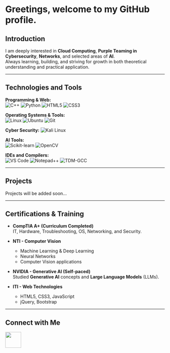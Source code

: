 # Greetings, welcome to my GitHub profile.

## Introduction
I am deeply interested in **Cloud Computing**, **Purple Teaming in Cybersecurity**, **Networks**, and selected areas of **AI**.  
Always learning, building, and striving for growth in both theoretical understanding and practical application.

---

## Technologies and Tools  

**Programming & Web:**  
<img alt="C++" src="https://img.shields.io/badge/C++-00599C?style=for-the-badge&logo=cplusplus&logoColor=white" />
<img alt="Python" src="https://img.shields.io/badge/Python-3776AB?style=for-the-badge&logo=python&logoColor=white" />
<img alt="HTML5" src="https://img.shields.io/badge/HTML5-E34F26?style=for-the-badge&logo=html5&logoColor=white" />
<img alt="CSS3" src="https://img.shields.io/badge/CSS-1572B6?style=for-the-badge&logo=css&logoColor=white" />

**Operating Systems & Tools:**  
<img alt="Linux" src="https://img.shields.io/badge/Linux-FCC624?style=for-the-badge&logo=linux&logoColor=black" />
<img alt="Ubuntu" src="https://img.shields.io/badge/Ubuntu-E95420?style=for-the-badge&logo=ubuntu&logoColor=white" />
<img alt="Git" src="https://img.shields.io/badge/Git-F05032?style=for-the-badge&logo=git&logoColor=white" />

**Cyber Security:**
<img alt="Kali Linux" src="https://img.shields.io/badge/Kali_Linux-557C94?style=for-the-badge&logo=kalilinux&logoColor=white" />

**AI Tools:**  
<img alt="Scikit-learn" src="https://img.shields.io/badge/Scikit--learn-F7931E?style=for-the-badge&logo=scikitlearn&logoColor=white" />
<img alt="OpenCV" src="https://img.shields.io/badge/OpenCV-5C3EE8?style=for-the-badge&logo=opencv&logoColor=white" />

**IDEs and Compilers:**  
<img alt="VS Code" src="https://img.shields.io/badge/VS_Code-0078D4?style=for-the-badge&logo=visual-studio-code&logoColor=white" />
<img alt="Notepad++" src="https://img.shields.io/badge/Notepad++-90E59A?style=for-the-badge&logo=notepadplusplus&logoColor=black" />
<img alt="TDM-GCC" src="https://img.shields.io/badge/TDM--GCC-4C9A2A?style=for-the-badge&logo=gnu&logoColor=white" />

---

## Projects
Projects will be added soon... 

---

## Certifications & Training

- **CompTIA A+ (Curriculum Completed)**  
  IT, Hardware, Troubleshooting, OS, Networking, and Security.

- **NTI - Computer Vision**    
  - Machine Learning & Deep Learning  
  - Neural Networks  
  - Computer Vision applications

- **NVIDIA - Generative AI (Self-paced)**  
  Studied **Generative AI** concepts and **Large Language Models** (LLMs).    

- **ITI - Web Technologies**   
  - HTML5, CSS3, JavaScript  
  - jQuery, Bootstrap    

---

## Connect with Me  
<a href="https://eg.linkedin.com/in/yousef-saleh-876b3a1b7?trk=people-guest_people_search-card">
  <img src="https://cdn.jsdelivr.net/gh/devicons/devicon/icons/linkedin/linkedin-original.svg" width="50" height="50"/>
</a>
